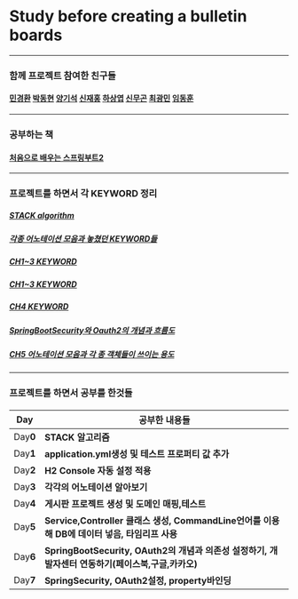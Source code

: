 # Study before creating a bulletin boards
---
### 함께 프로젝트 참여한 친구들
####
####  [민경환](https://github.com/ber01) [박동현](https://github.com/pdh6547) [양기석](https://github.com/yks095) [신재홍](https://github.com/woghd9072) [하상엽](https://github.com/hagome0) [신무곤](https://github.com/mkshin96) [최광민](https://github.com/rhkd4560) [임동훈](https://github.com/dongh9508)
---
###  공부하는 책
####
#### [처음으로 배우는 스프링부트2](http://www.hanbit.co.kr/store/books/look.php?p_code=B4458049183)
---
### 프로젝트를 하면서 각 KEYWORD 정리
####

##### **[STACK algorithm](https://github.com/etg6550/2019WinterProject/tree/master/Day1)**
##### **[각종 어노테이션 모음과 놓쳤던 KEYWORD들](https://github.com/etg6550/2019WinterProject/tree/master/Day5)**
##### **[CH1~3 KEYWORD](https://github.com/etg6550/2019WinterProject/tree/master/Day2)**
##### **[CH1~3 KEYWORD](https://github.com/etg6550/2019WinterProject/tree/master/Day3)**
##### **[CH4 KEYWORD](https://github.com/etg6550/2019WinterProject/tree/master/Day4)**
##### **[SpringBootSecurity와 Oauth2의 개념과 흐름도](https://github.com/etg6550/2019WinterProject/tree/master/Day6)**
##### **[CH5 어노테이션 모음과 각 종 객체들이 쓰이는 용도](https://github.com/etg6550/2019WinterProject/tree/master/Day7)**

---
### 프로젝트를 하면서 공부를 한것들
####

|Day|공부한 내용들|
|---|------------|
|Day**0**| **STACK 알고리즘** |
|Day**1**| **application.yml생성 및 테스트 프로퍼티 값 추가** |
|Day**2**| **H2 Console 자동 설정 적용**|
|Day**3**| **각각의 어노테이션 알아보기**|
|Day**4**| **게시판 프로젝트 생성 및 도메인 매핑,테스트**|
|Day**5**| **Service,Controller 클래스 생성, CommandLine언어를 이용해 DB에 데이터 넣음, 타임리프 사용**|
|Day**6**| **SpringBootSecurity, OAuth2의 개념과 의존성 설정하기, 개발자센터 연동하기(페이스북,구글,카카오)**|
|Day**7**| **SpringSecurity, OAuth2설정, property바인딩**|
